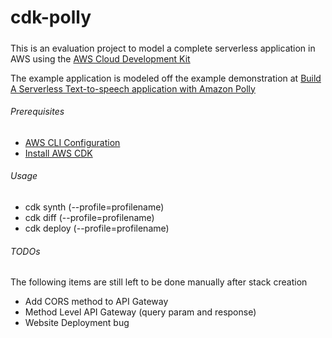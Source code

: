 # cdk-polly

##### 
This is an evaluation project to model a complete serverless application in AWS using the [AWS Cloud Development Kit](https://github.com/awslabs/aws-cdk)

The example application is modeled off the example demonstration at [Build A Serverless Text-to-speech application with Amazon Polly](https://aws.amazon.com/blogs/machine-learning/build-your-own-text-to-speech-applications-with-amazon-polly)

###### Prerequisites
* [AWS CLI Configuration](https://docs.aws.amazon.com/cli/latest/userguide/cli-chap-getting-started.html)
* [Install AWS CDK](https://awslabs.github.io/aws-cdk/getting-started.html)
 
###### Usage
* cdk synth (--profile=profilename)
* cdk diff (--profile=profilename)
* cdk deploy (--profile=profilename)

###### TODOs
The following items are still left to be done manually after stack creation
* Add CORS method to API Gateway 
* Method Level API Gateway (query param and response)
* Website Deployment bug